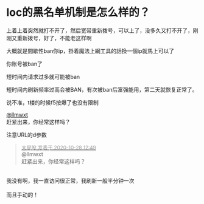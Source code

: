 # loc的黑名单机制是怎么样的？


上着上着突然就打不开了，然后宽带重新拨号，可以上了，没多久又打不开了，刚刚又重新拨号，好了，不能老这样啊

大概就是間歇性ban你ip，掛着魔法上網工具的話換一個ip就馬上可以了

你账号被ban了

短时间内请求过多就可能被ban

短时间内刷新频率过高会被BAN，有次被ban后富强能用，第二天就恢复正常了。

说不准，t楼的时候f5按爆了也没有限制

<a href="https://www.hostloc.com/home.php?mod=space&amp;uid=40837" target="_blank">@llmwxt</a> <br />
赶紧出来，你经常这样吗？

注意URL的d参数<img src="static/image/smiley/default/lol.gif" smilieid="12" border="0" alt="" />

<div class="quote"><blockquote><font size="2"><a href="https://www.hostloc.com/forum.php?mod=redirect&amp;goto=findpost&amp;pid=9363499&amp;ptid=759346" target="_blank"><font color="#999999">大屁股 发表于 2020-10-28 12:49</font></a></font><br />
@llmwxt <br />
赶紧出来，你经常这样吗？</blockquote></div><br />
我没有啊，我一直访问很正常，我刷新一般半分钟一次<br />
<br />
而且手动的！
